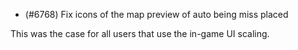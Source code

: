 - (#6768) Fix icons of the map preview of auto being miss placed

This was the case for all users that use the in-game UI scaling.

